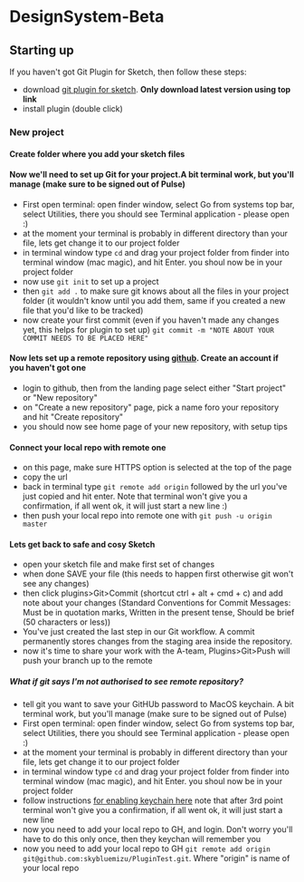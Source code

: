 # DesignSystem-Beta

## Starting up
If you haven't got Git Plugin for Sketch, then follow these steps:
- download [git plugin for sketch](https://github.com/mathieudutour/git-sketch-plugin/releases). **Only download latest version using top link**
- install plugin (double click)

### New project
#### Create folder where you add your sketch files
#### Now we'll need to set up Git for your project.A bit terminal work, but you'll manage (make sure to be signed out of Pulse)
- First open terminal: open finder window, select Go from systems top bar, select Utilities, there you should see Terminal application - please open :)
- at the moment your terminal is probably in different directory than your file, lets get change it to our project folder
- in terminal window type `cd` and drag your project folder from finder into terminal window (mac magic), and hit Enter. you shoul now be in your project folder
- now use `git init` to set up a project
- then `git add .` to make sure git knows about all the files in your project folder (it wouldn't know until you add them, same if you created a new file that you'd like to be tracked)
- now create your first commit (even if you haven't made any changes yet, this helps for plugin to set up) `git commit -m "NOTE ABOUT YOUR COMMIT NEEDS TO BE PLACED HERE"`
#### Now lets set up a remote repository using [github](www.github.com). Create an account if you haven't got one
- login to github, then from the landing page select either "Start project" or "New repository"
- on "Create a new repository" page, pick a name foro your repository and hit "Create repository"
- you should now see home page of your new repository, with setup tips
####  Connect your local repo with remote one
- on this page, make sure HTTPS option is selected at the top of the page
- copy the url
- back in terminal type `git remote add origin` followed by the url you've just copied and hit enter. Note that terminal won't give you a confirmation, if all went ok, it will just start a new line :)
- then push your local repo into remote one with `git push -u origin master`
#### Lets get back to safe and cosy Sketch
- open your sketch file and make first set of changes
- when done SAVE your file (this needs to happen first otherwise git won't see any changes)
- then click plugins>Git>Commit (shortcut ctrl + alt + cmd + c) and add note about your changes (Standard Conventions for Commit Messages: Must be in quotation marks, Written in the present tense, Should be brief (50 characters or less))
- You've just created the last step in our Git workflow. A commit permanently stores changes from the staging area inside the repository.
- now it's time to share your work with the A-team, Plugins>Git>Push will push your branch up to the remote



##### What if git says I'm not authorised to see remote repository?
- tell git you want to save your GitHUb password to MacOS keychain. A bit terminal work, but you'll manage (make sure to be signed out of Pulse)
- First open terminal: open finder window, select Go from systems top bar, select Utilities, there you should see Terminal application - please open :)
- at the moment your terminal is probably in different directory than your file, lets get change it to our project folder
- in terminal window type `cd` and drag your project folder from finder into terminal window (mac magic), and hit Enter. you shoul now be in your project folder
- follow instructions [for enabling keychain here](https://help.github.com/articles/caching-your-github-password-in-git/) note that after 3rd point terminal won't give you a confirmation, if all went ok, it will just start a new line
- now you need to add your local repo to GH, and login. Don't worry you'll have to do this only once, then they keychan will remember you
- now you need to add your local repo to GH `git remote add origin git@github.com:skybluemizu/PluginTest.git`. Where "origin" is name of your local repo
